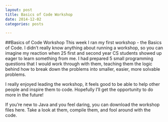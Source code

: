 ```yaml
---
layout: post
title: Basics of Code Workshop
date: 2014-12-02
categories: posts

---
```


##Basics of Code Workshop
This week I ran my first workshop - the Basics of Code. I didn’t really know anything about running a workshop, so you can imagine my reaction when 25 first and second year CS students showed up eager to learn something from me. I had prepared 5 small programming questions that I would work through with them, teaching them the logic behind how to break down the problems into smaller, easier, more solvable problems. 

I really enjoyed leading the workshop, it feels good to be able to help other people and inspire them to code. Hopefully I’ll get the opportunity to do more in the future!

If you’re new to Java and you feel daring, you can download the workshop files here. Take a look at them, compile them, and fool around with the code.